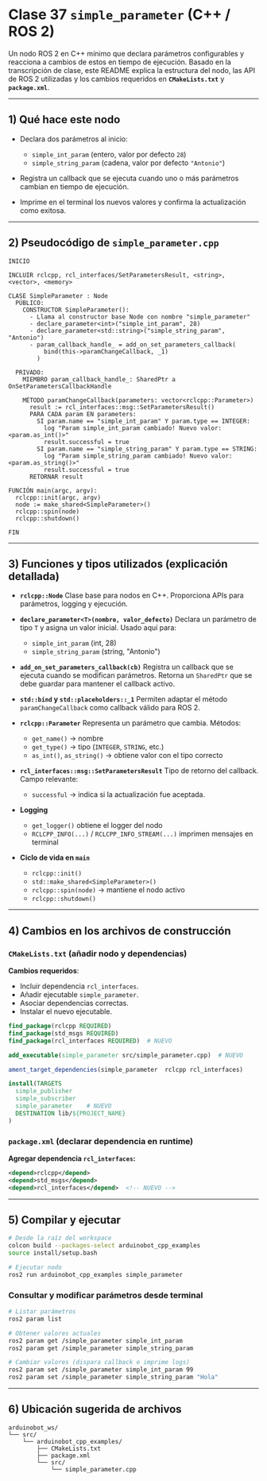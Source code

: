 # Clase 37 `simple_parameter` (C++ / ROS 2)

Un nodo ROS 2 en C++ mínimo que declara parámetros configurables y reacciona a cambios de estos en tiempo de ejecución. Basado en la transcripción de clase, este README explica la estructura del nodo, las API de ROS 2 utilizadas y los cambios requeridos en **`CMakeLists.txt`** y **`package.xml`**.

---

## 1) Qué hace este nodo

* Declara dos parámetros al inicio:

  * `simple_int_param` (entero, valor por defecto `28`)
  * `simple_string_param` (cadena, valor por defecto `"Antonio"`)
* Registra un callback que se ejecuta cuando uno o más parámetros cambian en tiempo de ejecución.
* Imprime en el terminal los nuevos valores y confirma la actualización como exitosa.

---

## 2) Pseudocódigo de `simple_parameter.cpp`

```pseudocode
INICIO

INCLUIR rclcpp, rcl_interfaces/SetParametersResult, <string>, <vector>, <memory>

CLASE SimpleParameter : Node
  PÚBLICO:
    CONSTRUCTOR SimpleParameter():
      - Llama al constructor base Node con nombre "simple_parameter"
      - declare_parameter<int>("simple_int_param", 28)
      - declare_parameter<std::string>("simple_string_param", "Antonio")
      - param_callback_handle_ = add_on_set_parameters_callback(
          bind(this->paramChangeCallback, _1)
        )

  PRIVADO:
    MIEMBRO param_callback_handle_: SharedPtr a OnSetParametersCallbackHandle

    MÉTODO paramChangeCallback(parameters: vector<rclcpp::Parameter>) 
      result := rcl_interfaces::msg::SetParametersResult()
      PARA CADA param EN parameters:
        SI param.name == "simple_int_param" Y param.type == INTEGER:
          log "Param simple_int_param cambiado! Nuevo valor: <param.as_int()>"
          result.successful = true
        SI param.name == "simple_string_param" Y param.type == STRING:
          log "Param simple_string_param cambiado! Nuevo valor: <param.as_string()>"
          result.successful = true
      RETORNAR result

FUNCIÓN main(argc, argv):
  rclcpp::init(argc, argv)
  node := make_shared<SimpleParameter>()
  rclcpp::spin(node)
  rclcpp::shutdown()

FIN
```

---

## 3) Funciones y tipos utilizados (explicación detallada)

* **`rclcpp::Node`**
  Clase base para nodos en C++. Proporciona APIs para parámetros, logging y ejecución.

* **`declare_parameter<T>(nombre, valor_defecto)`**
  Declara un parámetro de tipo `T` y asigna un valor inicial.
  Usado aquí para:

  * `simple_int_param` (int, 28)
  * `simple_string_param` (string, "Antonio")

* **`add_on_set_parameters_callback(cb)`**
  Registra un callback que se ejecuta cuando se modifican parámetros. Retorna un `SharedPtr` que se debe guardar para mantener el callback activo.

* **`std::bind` y `std::placeholders::_1`**
  Permiten adaptar el método `paramChangeCallback` como callback válido para ROS 2.

* **`rclcpp::Parameter`**
  Representa un parámetro que cambia. Métodos:

  * `get_name()` → nombre
  * `get_type()` → tipo (`INTEGER`, `STRING`, etc.)
  * `as_int()`, `as_string()` → obtiene valor con el tipo correcto

* **`rcl_interfaces::msg::SetParametersResult`**
  Tipo de retorno del callback. Campo relevante:

  * `successful` → indica si la actualización fue aceptada.

* **Logging**

  * `get_logger()` obtiene el logger del nodo
  * `RCLCPP_INFO(...)` / `RCLCPP_INFO_STREAM(...)` imprimen mensajes en terminal

* **Ciclo de vida en `main`**

  * `rclcpp::init()`
  * `std::make_shared<SimpleParameter>()`
  * `rclcpp::spin(node)` → mantiene el nodo activo
  * `rclcpp::shutdown()`

---

## 4) Cambios en los archivos de construcción

### `CMakeLists.txt` (añadir nodo y dependencias)

**Cambios requeridos**:

* Incluir dependencia `rcl_interfaces`.
* Añadir ejecutable `simple_parameter`.
* Asociar dependencias correctas.
* Instalar el nuevo ejecutable.

```cmake
find_package(rclcpp REQUIRED)
find_package(std_msgs REQUIRED)
find_package(rcl_interfaces REQUIRED)  # NUEVO

add_executable(simple_parameter src/simple_parameter.cpp)  # NUEVO

ament_target_dependencies(simple_parameter  rclcpp rcl_interfaces)

install(TARGETS
  simple_publisher
  simple_subscriber
  simple_parameter    # NUEVO
  DESTINATION lib/${PROJECT_NAME}
)
```

### `package.xml` (declarar dependencia en runtime)

**Agregar dependencia `rcl_interfaces`:**

```xml
<depend>rclcpp</depend>
<depend>std_msgs</depend>
<depend>rcl_interfaces</depend>  <!-- NUEVO -->
```

---

## 5) Compilar y ejecutar

```bash
# Desde la raíz del workspace
colcon build --packages-select arduinobot_cpp_examples
source install/setup.bash

# Ejecutar nodo
ros2 run arduinobot_cpp_examples simple_parameter
```

### Consultar y modificar parámetros desde terminal

```bash
# Listar parámetros
ros2 param list

# Obtener valores actuales
ros2 param get /simple_parameter simple_int_param
ros2 param get /simple_parameter simple_string_param

# Cambiar valores (dispara callback e imprime logs)
ros2 param set /simple_parameter simple_int_param 99
ros2 param set /simple_parameter simple_string_param "Hola"
```

---

## 6) Ubicación sugerida de archivos

```
arduinobot_ws/
└── src/
    └── arduinobot_cpp_examples/
        ├── CMakeLists.txt
        ├── package.xml
        └── src/
            └── simple_parameter.cpp
```